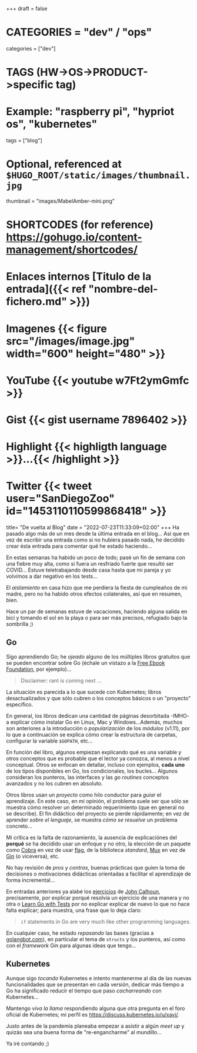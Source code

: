 +++
draft = false

# CATEGORIES = "dev" / "ops"
categories = ["dev"]
# TAGS (HW->OS->PRODUCT->specific tag)
# Example: "raspberry pi", "hypriot os", "kubernetes"

tags = ["blog"]

# Optional, referenced at `$HUGO_ROOT/static/images/thumbnail.jpg`
thumbnail = "images/MabelAmber-mini.png"

# SHORTCODES (for reference) https://gohugo.io/content-management/shortcodes/

# Enlaces internos  [Titulo de la entrada]({{< ref "nombre-del-fichero.md" >}})
# Imagenes          {{< figure src="/images/image.jpg" width="600" height="480" >}}
# YouTube           {{< youtube w7Ft2ymGmfc >}}
# Gist              {{< gist username 7896402 >}}
# Highlight         {{< highligth language >}}...{{< /highlight >}}
# Twitter           {{< tweet user="SanDiegoZoo" id="1453110110599868418" >}}

title=  "De vuelta al Blog"
date = "2022-07-23T11:33:09+02:00"
+++
Ha pasado algo más de un mes desde la última entrada en el blog... Así que en vez de escribir una entrada como si no hubiera pasado nada, he decidido crear ésta entrada para comentar qué he estado haciendo...
<!--more-->
En estas semanas ha habido un poco de todo; pasé un fin de semana con una fiebre muy alta, como si fuera un resfriado fuerte que resultó ser COVID... Estuve teletrabajando desde casa hasta que mi pareja y yo volvimos a dar negativo en los tests...

El *aislamiento* en casa hizo que me perdiera la fiesta de cumpleaños de mi madre, pero no ha habido otros efectos colaterales, así que en resumen, bien.

Hace un par de semanas estuve de vacaciones, haciendo alguna salida en bici y tomando el sol en la playa o para ser más precisos, refugiado bajo la sombrilla ;)

## Go

Sigo aprendiendo Go; he *ojeado* alguno de los múltiples libros gratuitos que se pueden encontrar sobre Go (échale un vistazo a la [Free Ebook Foundation](https://ebookfoundation.org/), por ejemplo)...

> Disclaimer: rant is coming next ...

La situación es parecida a lo que sucede con Kubernetes; libros desactualizados y que sólo cubren o los conceptos básicos o un "proyecto" específico.

En general, los libros dedican una cantidad de páginas desorbitada -IMHO- a explicar cómo instalar Go en Linux, Mac y Windows...Además, muchos son anteriores a la introducción o *popularización* de los *módulos* (v1.11), por lo que a continuación se explica cómo crear la estructura de carpetas, configurar la variable `$GOPATH`, etc...

En función del libro, algunos empiezan explicando qué es una variable y otros conceptos que es probable que el lector ya conozca, al menos a nivel conceptual. Otros se enfocan en detallar, incluso con ejemplos, **cada uno** de los tipos disponibles en Go, los condicionales, los bucles... Algunos consideran los punteros, las interfaces y las *go routines* conceptos avanzados y no los cubren en absoluto.

Otros libros usan un *proyecto* como hilo conductor para *guiar* el aprendizaje. En este caso, en mi opinión, el problema suele ser que sólo se muestra cómo resolver un determinado requerimiento (que en general no se describe). El fin didáctico del proyecto se pierde rápidamente; en vez de aprender *sobre el lenguaje*, se muestra *cómo se resuelve* un problema concreto...

Mi crítica es la falta de razonamiento, la ausencia de explicaciónes del **porqué** se ha decidido usar un enfoque y no otro, la elección de un paquete como [Cobra](https://github.com/spf13/cobra) en vez de usar [flag](https://pkg.go.dev/flag), de la biblioteca *standard*, [Mux](https://github.com/gorilla/mux) en vez de [Gin](https://gin-gonic.com/) (o viceversa), etc.

No hay revisión de *pros* y *contras*, buenas prácticas que guíen la toma de decisiones o motivaciones didácticas orientadas a facilitar el aprendizaje de forma incremental...

En entradas anteriores ya alabé los [ejercicios](https://onthedock.github.io/tags/gophercises/) de [John Calhoun](https://www.calhoun.io/building-gophercises/), precisamente, por explicar porqué resolvía un ejercicio de una manera y no otra o [Learn Go with Tests](https://quii.gitbook.io/learn-go-with-tests/) por no explicar explicar de nuevo lo que no hace falta explicar; para muestra, una frase que lo deja claro:

> `if` statements in Go are very much like other programming languages.

En cualquier caso, he estado *repasando* las bases (gracias a [golangbot.com](https://golangbot.com/)), en particular el tema de `structs` y los punteros, así como con el *framework* Gin para algunas ideas que tengo...

## Kubernetes

Aunque sigo *tocando* Kubernetes e intento mantenerme al día de las nuevas funcionalidades que se presentan en cada versión, dedicar más tiempo a Go ha significado reducir el tiempo que paso *cacharreando* con Kubernetes...

Mantengo *viva la llama* respondiendo alguna que otra pregunta en el foro oficial de Kubernetes; mi perfil es <https://discuss.kubernetes.io/u/xavi/>.

Justo antes de la pandemia planeaba empezar a asistir a algún *meet up* y quizás sea una buena forma de "re-engancharme" al *mundillo*...

Ya iré contando ;)
